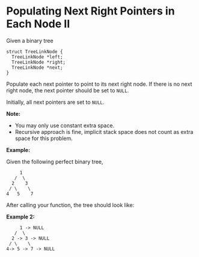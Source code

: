 # Populating Next Right Pointers in Each Node II

Given a binary tree

```pseudo
struct TreeLinkNode {
  TreeLinkNode *left;
  TreeLinkNode *right;
  TreeLinkNode *next;
}
```

Populate each next pointer to point to its next right node. If there is no next right node, the next pointer should be set to `NULL`.

Initially, all next pointers are set to `NULL`.

__Note:__

- You may only use constant extra space.
- Recursive approach is fine, implicit stack space does not count as extra space for this problem.

__Example:__

Given the following perfect binary tree,

```pseudo
     1
   /  \
  2    3
 / \    \
4   5    7
```

After calling your function, the tree should look like:

__Example 2:__

```pseudo
     1 -> NULL
   /  \
  2 -> 3 -> NULL
 / \    \
4-> 5 -> 7 -> NULL
```
